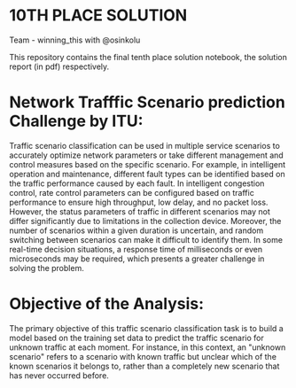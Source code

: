 # 10TH PLACE SOLUTION
Team - winning_this with @osinkolu

This repository contains the final tenth place solution notebook, the solution report (in pdf)  respectively.

# Network Trafffic Scenario prediction Challenge by ITU: 
Traffic scenario classification can be used in multiple service scenarios to accurately optimize 
network parameters or take different management and control measures based on the specific 
scenario. For example, in intelligent operation and maintenance, different fault types can be 
identified based on the traffic performance caused by each fault. In intelligent congestion 
control, rate control parameters can be configured based on traffic performance to ensure high 
throughput, low delay, and no packet loss. However, the status parameters of traffic in 
different scenarios may not differ significantly due to limitations in the collection device. 
Moreover, the number of scenarios within a given duration is uncertain, and random switching 
between scenarios can make it difficult to identify them. In some real-time decision situations, 
a response time of milliseconds or even microseconds may be required, which presents a 
greater challenge in solving the problem.

# Objective of the Analysis: 
The primary objective of this traffic scenario classification task is to build a model based on the 
training set data to predict the traffic scenario for unknown traffic at each moment. For 
instance, in this context, an "unknown scenario" refers to a scenario with known traffic but 
unclear which of the known scenarios it belongs to, rather than a completely new scenario that 
has never occurred before.

